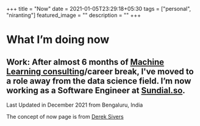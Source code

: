 +++
title =  "Now"
date = 2021-01-05T23:29:18+05:30
tags = ["personal", "niranting"]
featured_image = ""
description = ""
+++

# What I’m doing now

Work: After almost 6 months of [Machine Learning consulting](./consulting)/career break, I've moved to a role away from the data science field. I’m now working as a Software Engineer at [Sundial.so](https://www.sundial.so/).
---
Last Updated in December 2021 from Bengaluru, India

The concept of now page is from [Derek Sivers](https://sivers.org/nowff)